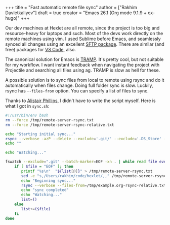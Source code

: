 +++
title = "Fast automatic remote file sync"
author = ["Rakhim Davletkaliyev"]
draft = true
creator = "Emacs 26.1 (Org mode 9.1.9 + ox-hugo)"
+++

Our dev machines at Hexlet are all remote, since the project is too big and resource-heavy for laptops and such. Most of the devs work directly on the remote machines using vim. I used Sublime before Emacs, and seamlessly synced all changes using an excellent [SFTP package](https://wbond.net/sublime%5Fpackages/sftp). There are similar (and free) packages for [VS Code](https://marketplace.visualstudio.com/items?itemName=liximomo.sftp), also.

The canonical solution for Emacs is [TRAMP](https://www.gnu.org/software/tramp/). It's pretty cool, but not suitable for my workflow. I want instant feedback when navigating the project with Projectile and searching all files using ag. TRAMP is slow as hell for these.

A possible solution is to sync files from local to remote using rsync and do it automatically when files change. Doing full folder sync is slow. Luckily, rsync has `--files-from` option. You can specify a list of files to sync.

Thanks to [Alistair Phillips](https://www.alistairphillips.com/2018/09/05/file-sync-with-fswatch-and-rsync/), I didn't have to write the script myself. Here is what I got in `sync.sh`:

```bash
#!/usr/bin/env bash
rm --force /tmp/remote-server-rsync.txt
rm --force /tmp/remote-server-rsync-relative.txt

echo "Starting initial sync..."
rsync --verbose -azP --delete --exclude='.git/' --exclude='.DS_Store' --exclude='tmp/' . remote_user@XXX.XXX.XXX.XXX:/home/remote_user/hexlet
echo ""

echo "Watching..."

fswatch --exclude=".git" --batch-marker=EOF -xn . | while read file event; do
    if [ $file = "EOF" ]; then
       printf "%s\n"  "${list[@]}" > /tmp/remote-server-rsync.txt
       sed -e "s,/Users/rakhim/code/hexlet/,," /tmp/remote-server-rsync.txt > /tmp/example.org-rsync-relative.txt
       echo "Beginning sync..."
       rsync --verbose --files-from=/tmp/example.org-rsync-relative.txt . remote_user@XXX.XXX.XXX.XXX:/home/remote_user/hexlet
       echo "sync completed"
       echo "Watching..."
       list=()
    else
       list+=($file)
    fi
done
```
